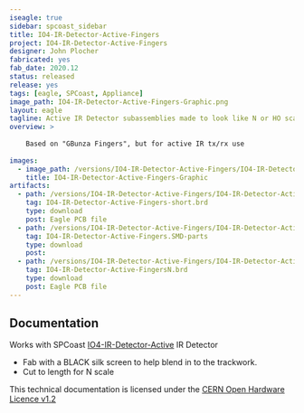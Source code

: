 ```yaml
---
iseagle: true
sidebar: spcoast_sidebar
title: IO4-IR-Detector-Active-Fingers
project: IO4-IR-Detector-Active-Fingers
designer: John Plocher
fabricated: yes
fab_date: 2020.12
status: released
release: yes
tags: [eagle, SPCoast, Appliance]
image_path: IO4-IR-Detector-Active-Fingers-Graphic.png
layout: eagle
tagline: Active IR Detector subassemblies made to look like N or HO scale ties.
overview: >
    
    Based on "GBunza Fingers", but for active IR tx/rx use
    
images:
  - image_path: /versions/IO4-IR-Detector-Active-Fingers/IO4-IR-Detector-Active-Fingers-Graphic.png
    title: IO4-IR-Detector-Active-Fingers-Graphic
artifacts:
  - path: /versions/IO4-IR-Detector-Active-Fingers/IO4-IR-Detector-Active-Fingers-short.brd
    tag: IO4-IR-Detector-Active-Fingers-short.brd
    type: download
    post: Eagle PCB file
  - path: /versions/IO4-IR-Detector-Active-Fingers/IO4-IR-Detector-Active-Fingers.SMD-parts.csv
    tag: IO4-IR-Detector-Active-Fingers.SMD-parts
    type: download
    post: 
  - path: /versions/IO4-IR-Detector-Active-Fingers/IO4-IR-Detector-Active-FingersN.brd
    tag: IO4-IR-Detector-Active-FingersN.brd
    type: download
    post: Eagle PCB file
---
```


## Documentation

Works with SPCoast [IO4-IR-Detector-Active](/pages/IO4-IR-Detector-Active) IR Detector


  * Fab with a BLACK silk screen to help blend in to the trackwork.
  * Cut to length for N scale


This technical documentation is licensed under the [CERN Open Hardware Licence v1.2](http://www.ohwr.org/attachments/2388/cern_ohl_v_1_2.txt)
